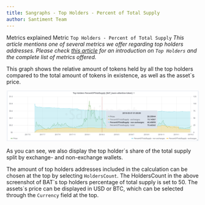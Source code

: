 ```yaml
---
title: Sangraphs - Top Holders - Percent of Total Supply
author: Santiment Team
---
```


Metrics explained
Metric `Top Holders - Percent of Total Supply`
*This article mentions one of several metrics we offer regarding top
holders addresses. Please check* [*this
article*](/sangraphs/metrics/top-holders)
*for an introduction on `Top Holders` and the complete list of metrics
offered.*

This graph shows the relative amount of tokens held by all the top
holders compared to the total amount of tokens in existence, as well as
the asset`s price.

![](31_top_holders_percentof.png)

As you can see, we also display the top holder`s share of the total
supply split by exchange- and non-exchange wallets.

The amount of top holders addresses included in the calculation can be
chosen at the top by selecting `HoldersCount`. The HoldersCount in the
above screenshot of BAT\`s top holders percentage of total supply is set
to 50.
The assets\`s price can be displayed in USD or BTC, which can be
selected through the `Currency` field at the top.
